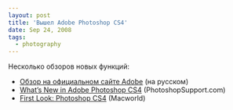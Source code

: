 ```yaml
---
layout: post
title: 'Вышел Adobe Photoshop CS4'
date: Sep 24, 2008
tags:
  - photography
---
```


Несколько обзоров новых функций:

- [Обзор на официальном сайте Adobe](http://www.adobe.com/ru/products/photoshop/photoshop/features/?view=topnew) (на русском)
- [What’s New in Adobe Photoshop CS4](http://www.photoshopsupport.com/photoshop-cs4/what-is-new-in-photoshop-cs4.html) (PhotoshopSupport.com)
- [First Look: Photoshop CS4](http://www.macworld.com/article/135704/2008/09/photoshopcs4_firstlook.html) (Macworld)
